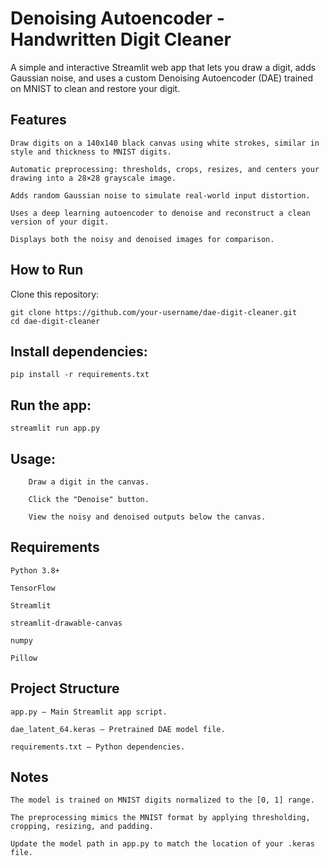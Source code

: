 # Denoising Autoencoder - Handwritten Digit Cleaner

A simple and interactive Streamlit web app that lets you draw a digit, adds Gaussian noise, and uses a custom Denoising Autoencoder (DAE) trained on MNIST to clean and restore your digit.
## Features

    Draw digits on a 140x140 black canvas using white strokes, similar in style and thickness to MNIST digits.

    Automatic preprocessing: thresholds, crops, resizes, and centers your drawing into a 28×28 grayscale image.

    Adds random Gaussian noise to simulate real-world input distortion.

    Uses a deep learning autoencoder to denoise and reconstruct a clean version of your digit.

    Displays both the noisy and denoised images for comparison.

## How to Run

Clone this repository:

    git clone https://github.com/your-username/dae-digit-cleaner.git
    cd dae-digit-cleaner

## Install dependencies:

    pip install -r requirements.txt

## Run the app:

    streamlit run app.py

## Usage:

        Draw a digit in the canvas.

        Click the "Denoise" button.

        View the noisy and denoised outputs below the canvas.

## Requirements

    Python 3.8+

    TensorFlow

    Streamlit

    streamlit-drawable-canvas

    numpy

    Pillow

## Project Structure

    app.py — Main Streamlit app script.

    dae_latent_64.keras — Pretrained DAE model file.

    requirements.txt — Python dependencies.

## Notes

    The model is trained on MNIST digits normalized to the [0, 1] range.

    The preprocessing mimics the MNIST format by applying thresholding, cropping, resizing, and padding.

    Update the model path in app.py to match the location of your .keras file.
